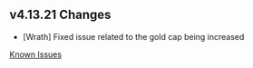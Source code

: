 ## v4.13.21 Changes

* [Wrath] Fixed issue related to the gold cap being increased

[Known Issues](https://support.tradeskillmaster.com/en_US/known_issues)
